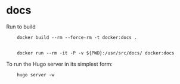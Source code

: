 # docs


Run to build

		docker build --rm --force-rm -t docker:docs .


		docker run --rm -it -P -v ${PWD}:/usr/src/docs/ docker:docs
		
To run the Hugo server in its simplest form:
		
		hugo server -w